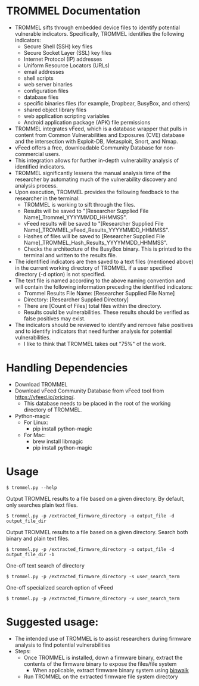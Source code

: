# TROMMEL Documentation
* TROMMEL sifts through embedded device files to identify potential vulnerable indicators. Specifically, TROMMEL identifies the following indicators: 
	* Secure Shell (SSH) key files
	* Secure Socket Layer (SSL) key files
	* Internet Protocol (IP) addresses
	* Uniform Resource Locators (URLs)
	* email addresses
	* shell scripts
	* web server binaries
	* configuration files
	* database files
	* specific binaries files (for example, Dropbear, BusyBox, and others) 
	* shared object library files
	* web application scripting variables
	* Android application package (APK) file permissions
* TROMMEL integrates vFeed, which is a database wrapper that pulls in content from Common Vulnerabilities and Exposures (CVE) database and the intersection with Exploit-DB, Metasploit, Snort, and Nmap. 
* vFeed offers a free, downloadable Community Database for non-commercial users. 
* This integration allows for further in-depth vulnerability analysis of identified indicators. 
* TROMMEL significantly lessens the manual analysis time of the researcher by automating much of the vulnerability discovery and analysis process. 
* Upon execution, TROMMEL provides the following feedback to the researcher in the terminal:
	* TROMMEL is working to sift through the files.
	* Results will be saved to "[Researcher Supplied File Name]_Trommel_YYYYMMDD_HHMMSS".
	* vFeed results will be saved to "[Researcher Supplied File Name]_TROMMEL_vFeed_Results_YYYYMMDD_HHMMSS".
	* Hashes of files will be saved to [Researcher Supplied File Name]_TROMMEL_Hash_Results_YYYYMMDD_HHMMSS".
	* Checks the architecture of the BusyBox binary. This is printed to the terminal and written to the results file.
* The identified indicators are then saved to a text files (mentioned above) in the current working directory of TROMMEL if a user specified directory (-d option) is not specified.
* The text file is named according to the above naming convention and will contain the following information preceding the identified indicators:
	* Trommel Results File Name: [Researcher Supplied File Name]
	* Directory: [Researcher Supplied Directory]
	* There are [Count of Files] total files within the directory.
	* Results could be vulnerabilities. These results should be verified as false positives may exist.
* The indicators should be reviewed to identify and remove false positives and to identify indicators that need further analysis for potential vulnerabilities.
	* I like to think that TROMMEL takes out "75%" of the work.

# Handling Dependencies
* Download TROMMEL
* Download vFeed Community Database from vFeed tool from https://vfeed.io/pricing/. 
	* This database needs to be placed in the root of the working directory of TROMMEL.
* Python-magic
	* For Linux:
		* pip install python-magic
	* For Mac:
		* brew install libmagic
		* pip install python-magic

# Usage
```
$ trommel.py --help
```
Output TROMMEL results to a file based on a given directory. By default, only searches plain text files.
```
$ trommel.py -p /extracted_firmware_directory -o output_file -d output_file_dir
```
Output TROMMEL results to a file based on a given directory. Search both binary and plain text files.
```
$ trommel.py -p /extracted_firmware_directory -o output_file -d output_file_dir -b 
```
One-off text search of directory
```
$ trommel.py -p /extracted_firmware_directory -s user_search_term 
```
One-off specialized search option of vFeed
```
$ trommel.py -p /extracted_firmware_directory -v user_search_term 
```


# Suggested usage:
* The intended use of TROMMEL is to assist researchers during firmware analysis to find potential vulnerabilities 
* Steps:
	* Once TROMMEL is installed, down a firmware binary, extract the contents of the firmware binary to expose the files/file system
		* When applicable, extract firmware binary system using [binwalk](https://github.com/devttys0/binwalk)
	* Run TROMMEL on the extracted firmware file system directory





